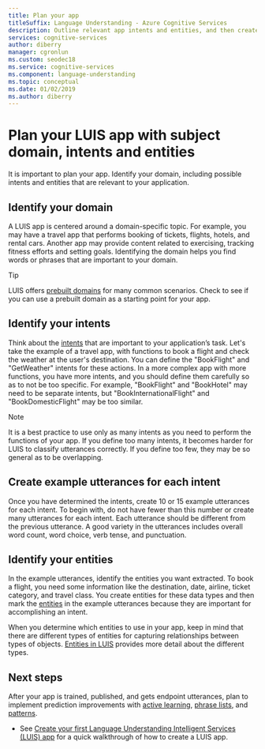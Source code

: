 ```yaml
---
title: Plan your app
titleSuffix: Language Understanding - Azure Cognitive Services
description: Outline relevant app intents and entities, and then create your application plans in Language Understanding Intelligent Services (LUIS).
services: cognitive-services
author: diberry
manager: cgronlun
ms.custom: seodec18
ms.service: cognitive-services
ms.component: language-understanding
ms.topic: conceptual
ms.date: 01/02/2019
ms.author: diberry
---
```


# Plan your LUIS app with subject domain, intents and entities

It is important to plan your app. Identify your domain, including possible intents and entities that are relevant to your application.  

## Identify your domain

A LUIS app is centered around a domain-specific topic.  For example, you may have a travel app that performs booking of tickets, flights, hotels, and rental cars. Another app may provide content related to exercising, tracking fitness efforts and setting goals. Identifying the domain helps you find words or phrases that are important to your domain.

> [!TIP]
> LUIS offers [prebuilt domains](luis-how-to-use-prebuilt-domains.md) for many common scenarios.
> Check to see if you can use a prebuilt domain as a starting point for your app.

## Identify your intents

Think about the [intents](luis-concept-intent.md) that are important to your application’s task. Let's take the example of a travel app, with functions to book a flight and check the weather at the user's destination. You can define the "BookFlight" and "GetWeather" intents for these actions. In a more complex app with more functions, you have more intents, and you should define them carefully so as to not be too specific. For example, "BookFlight" and "BookHotel" may need to be separate intents, but "BookInternationalFlight" and "BookDomesticFlight" may be too similar.

> [!NOTE]
> It is a best practice to use only as many intents as you need to perform the functions of your app. If you define too many intents, it becomes harder for LUIS to classify utterances correctly. If you define too few, they may be so general as to be overlapping.

## Create example utterances for each intent

Once you have determined the intents, create 10 or 15 example utterances for each intent. To begin with, do not have fewer than this number or create many utterances for each intent. Each utterance should be different from the previous utterance. A good variety in the utterances includes overall word count, word choice, verb tense, and punctuation. 

## Identify your entities

In the example utterances, identify the entities you want extracted. To book a flight, you need some information like the destination, date, airline, ticket category, and travel class. You create entities for these data types and then mark the [entities](luis-concept-entity-types.md) in the example utterances because they are important for accomplishing an intent. 

When you determine which entities to use in your app, keep in mind that there are different types of entities for capturing relationships between types of objects. [Entities in LUIS](luis-concept-entity-types.md) provides more detail about the different types.

## Next steps

After your app is trained, published, and gets endpoint utterances, plan to implement prediction improvements with [active learning](luis-how-to-review-endoint-utt.md), [phrase lists](luis-concept-feature.md), and [patterns](luis-concept-patterns.md). 


* See [Create your first Language Understanding Intelligent Services (LUIS) app](luis-get-started-create-app.md) for a quick walkthrough of how to create a LUIS app.
